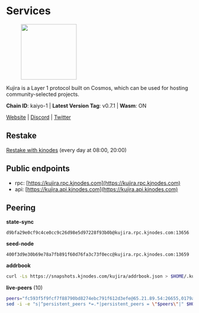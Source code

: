 # Services

<figure><img src="https://raw.githubusercontent.com/kj89/testnet_manuals/main/pingpub/logos/kujira.png" width="150" alt=""><figcaption></figcaption></figure>

Kujira is a Layer 1 protocol built on Cosmos, which can be used for  hosting community-selected projects.

**Chain ID**: kaiyo-1 | **Latest Version Tag**: v0.7.1 | **Wasm**: ON

[Website](https://kujira.app) | [Discord](https://discord.gg/teamkujira) | [Twitter](https://twitter.com/TeamKujira)

## Restake

[Restake with kjnodes](https://restake.app/kujira/kujiravaloper1tnuqj73jfn3724lqz34c27tuv80nv336sadqym) (every day at 08:00, 20:00)
## Public endpoints

* rpc: [https://kujira.rpc.kjnodes.com](https://kujira.rpc.kjnodes.com)
* api: [https://kujira.api.kjnodes.com](https://kujira.api.kjnodes.com)

## Peering

**state-sync**

```text
d9bfa29e0cf9c4ce0cc9c26d98e5d97228f93b0b@kujira.rpc.kjnodes.com:13656
```

**seed-node**

```text
400f3d9e30b69e78a7fb891f60d76fa3c73f0ecc@kujira.rpc.kjnodes.com:13659
```

**addrbook**
```bash
curl -Ls https://snapshots.kjnodes.com/kujira/addrbook.json > $HOME/.kujira/config/addrbook.json
```

**live-peers** (10)
```bash
peers="fc593f5f9fcf7f88790bd8274ebc791f612d3efe@65.21.89.54:26655,0179a6055fc1e36053facef08766d06186f3cd33@65.21.200.224:11856,b212d5740b2e11e54f56b072dc13b6134650cfb5@169.155.169.213:26656,2840e88816e487a096cca323bc779ad98187e3e4@5.9.72.212:26656,129771a48f43b83c6144c7d282ad1da62434cc07@15.204.197.12:26656,bd1ec9985e9f3a1fbfbd7be5fa4c926a61cbd403@34.70.228.207:26656,d9bfa29e0cf9c4ce0cc9c26d98e5d97228f93b0b@65.109.88.38:13656,d6f2eee997d108d4fde5683e31d678427376dfce@77.68.27.75:26656,35af92154fdb2ac19f3f010c26cca9e5c175d054@65.108.238.61:27656,ccffabe81f2de8a81e171f93fe1209392bf9993f@65.108.234.59:26656"
sed -i -e "s|^persistent_peers *=.*|persistent_peers = \"$peers\"|" $HOME/.kujira/config/config.toml
```
